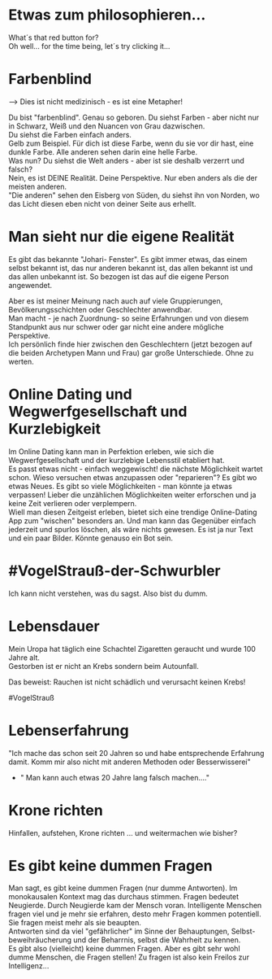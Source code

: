 # Etwas zum philosophieren...

What´s that red button for?  
Oh well... for the time being, let´s try clicking it...



# Farbenblind

--> Dies ist nicht medizinisch - es ist eine Metapher!

Du bist "farbenblind". Genau so geboren. Du siehst Farben - aber nicht nur in Schwarz, Weiß und den Nuancen von Grau dazwischen.  
Du siehst die Farben einfach anders.  
Gelb zum Beispiel. Für dich ist diese Farbe, wenn du sie vor dir hast, eine dunkle Farbe. Alle anderen sehen darin eine helle Farbe.  
Was nun? Du siehst die Welt anders - aber ist sie deshalb verzerrt und falsch?  
Nein, es ist DEINE Realität. Deine Perspektive. Nur eben anders als die der meisten anderen.  
"Die anderen" sehen den Eisberg von Süden, du siehst ihn von Norden, wo das Licht diesen eben nicht von deiner Seite aus erhellt.


# Man sieht nur die eigene Realität

Es gibt das bekannte "Johari- Fenster". Es gibt immer etwas, das einem selbst bekannt ist, das nur anderen bekannt ist, das allen bekannt ist und das allen unbekannt ist. So bezogen ist das auf die eigene Person angewendet.

Aber es ist meiner Meinung nach auch auf viele Gruppierungen, Bevölkerungsschichten oder Geschlechter anwendbar.  
Man macht - je nach Zuordnung- so seine Erfahrungen und von diesem Standpunkt aus nur schwer oder gar nicht eine andere mögliche Perspektive.  
Ich persönlich finde hier zwischen den Geschlechtern (jetzt bezogen auf die beiden Archetypen Mann und Frau) gar große Unterschiede. Ohne zu werten.  


# Online Dating und Wegwerfgesellschaft und Kurzlebigkeit

Im Online Dating kann man in Perfektion erleben, wie sich die Wegwerfgesellschaft und der kurzlebige Lebensstil etabliert hat.  
Es passt etwas nicht - einfach weggewischt! die nächste Möglichkeit wartet schon. Wieso versuchen etwas anzupassen oder "reparieren"? Es gibt wo etwas Neues. Es gibt so viele Möglichkeiten - man könnte ja etwas verpassen! Lieber die unzählichen Möglichkeiten weiter erforschen und ja keine Zeit verlieren oder verplempern.  
Wiell man diesen Zeitgeist erleben, bietet sich eine trendige Online-Dating App zum "wischen" besonders an. Und man kann das Gegenüber einfach jederzeit und spurlos löschen, als wäre nichts gewesen. Es ist ja nur Text und ein paar Bilder. Könnte genauso ein Bot sein.



# #VogelStrauß-der-Schwurbler

Ich kann nicht verstehen, was du sagst. Also bist du dumm.


# Lebensdauer  

Mein Uropa hat täglich eine Schachtel Zigaretten geraucht und wurde 100 Jahre alt.  
Gestorben ist er nicht an Krebs sondern beim Autounfall.  

Das beweist: Rauchen ist nicht schädlich und verursacht keinen Krebs!  

#VogelStrauß


# Lebenserfahrung  

"Ich mache das schon seit 20 Jahren so und habe entsprechende Erfahrung damit. Komm mir also nicht mit anderen Methoden oder Besserwisserei"  
- " Man kann auch etwas 20 Jahre lang falsch machen...."   

# Krone richten  

Hinfallen, aufstehen, Krone richten ... und weitermachen wie bisher?  

# Es gibt keine dummen Fragen

Man sagt, es gibt keine dummen Fragen (nur dumme Antworten). Im monokausalen Kontext mag das durchaus stimmen. Fragen bedeutet Neugierde. Durch Neugierde kam der Mensch voran. Intelligente Menschen fragen viel und je mehr sie erfahren, desto mehr Fragen kommen potentiell. Sie fragen meist mehr als sie beaupten.  
Antworten sind da viel "gefährlicher" im Sinne der Behauptungen, Selbst-beweihräucherung und der Beharrnis, selbst die Wahrheit zu kennen.  
Es gibt also (vielleicht) keine dummen Fragen. Aber es gibt sehr wohl dumme Menschen, die Fragen stellen! Zu fragen ist also kein Freilos zur Intelligenz...  




